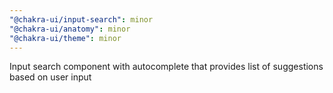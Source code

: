 ```yaml
---
"@chakra-ui/input-search": minor
"@chakra-ui/anatomy": minor
"@chakra-ui/theme": minor
---
```


Input search component with autocomplete that provides list of suggestions based
on user input
